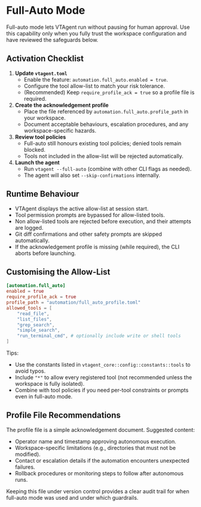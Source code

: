 # Full-Auto Mode

Full-auto mode lets VTAgent run without pausing for human approval. Use this capability only when
you fully trust the workspace configuration and have reviewed the safeguards below.

## Activation Checklist

1. **Update `vtagent.toml`**
   - Enable the feature: `automation.full_auto.enabled = true`.
   - Configure the tool allow-list to match your risk tolerance.
   - (Recommended) Keep `require_profile_ack = true` so a profile file is required.
2. **Create the acknowledgement profile**
   - Place the file referenced by `automation.full_auto.profile_path` in your workspace.
   - Document acceptable behaviours, escalation procedures, and any workspace-specific hazards.
3. **Review tool policies**
   - Full-auto still honours existing tool policies; denied tools remain blocked.
   - Tools not included in the allow-list will be rejected automatically.
4. **Launch the agent**
   - Run `vtagent --full-auto` (combine with other CLI flags as needed).
   - The agent will also set `--skip-confirmations` internally.

## Runtime Behaviour

- VTAgent displays the active allow-list at session start.
- Tool permission prompts are bypassed for allow-listed tools.
- Non allow-listed tools are rejected before execution, and their attempts are logged.
- Git diff confirmations and other safety prompts are skipped automatically.
- If the acknowledgement profile is missing (while required), the CLI aborts before launching.

## Customising the Allow-List

```toml
[automation.full_auto]
enabled = true
require_profile_ack = true
profile_path = "automation/full_auto_profile.toml"
allowed_tools = [
    "read_file",
    "list_files",
    "grep_search",
    "simple_search",
    "run_terminal_cmd", # optionally include write or shell tools
]
```

Tips:

- Use the constants listed in `vtagent_core::config::constants::tools` to avoid typos.
- Include `"*"` to allow every registered tool (not recommended unless the workspace is fully
  isolated).
- Combine with tool policies if you need per-tool constraints or prompts even in full-auto mode.

## Profile File Recommendations

The profile file is a simple acknowledgement document. Suggested content:

- Operator name and timestamp approving autonomous execution.
- Workspace-specific limitations (e.g., directories that must not be modified).
- Contact or escalation details if the automation encounters unexpected failures.
- Rollback procedures or monitoring steps to follow after autonomous runs.

Keeping this file under version control provides a clear audit trail for when full-auto mode was
used and under which guardrails.
